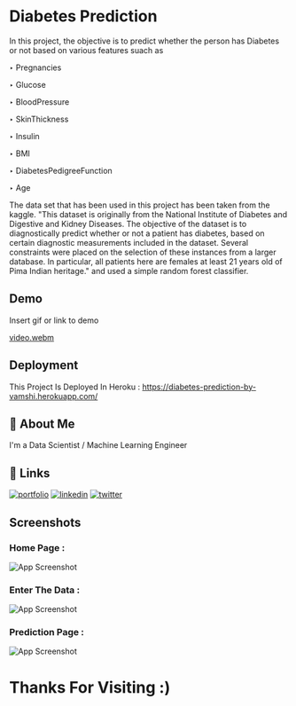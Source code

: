 
# Diabetes Prediction


In this project, the objective is to predict whether the person has Diabetes or not based on various features suach as

‣ Pregnancies	

‣ Glucose	

‣ BloodPressure	

‣ SkinThickness

‣ Insulin	

‣ BMI	

‣ DiabetesPedigreeFunction	

‣ Age

 The data set that has been used in this project has been taken from the kaggle. "This dataset is originally from the National Institute of Diabetes and Digestive and Kidney Diseases. The objective of the dataset is to diagnostically predict whether or not a patient has diabetes, based on certain diagnostic measurements included in the dataset. Several constraints were placed on the selection of these instances from a larger database. In particular, all patients here are females at least 21 years old of Pima Indian heritage." and used a simple random forest classifier.
 
 
## Demo

Insert gif or link to demo

[video.webm](https://user-images.githubusercontent.com/89390696/178423737-502fd348-1290-4baf-82de-5457cf005b0a.webm)

## Deployment

This Project Is Deployed In Heroku : https://diabetes-prediction-by-vamshi.herokuapp.com/




## 🚀 About Me
I'm a Data Scientist / Machine Learning Engineer


## 🔗 Links
[![portfolio](https://img.shields.io/badge/Github-000?style=for-the-badge&logo=github&logoColor=white)](https://github.com/Kollipati)
[![linkedin](https://img.shields.io/badge/linkedin-0A66C2?style=for-the-badge&logo=linkedin&logoColor=white)](https://www.linkedin.com/in/vamshi-chowdary-aa8208219)
[![twitter](https://img.shields.io/badge/instagram-1DA1F2?style=for-the-badge&logo=instagram&logoColor=white)](https://twitter.com/)


## Screenshots

### Home Page :

![App Screenshot](https://user-images.githubusercontent.com/89390696/178424232-707f6f3a-a266-44fe-b3d0-619890e6dcc3.png)


### Enter The Data :


![App Screenshot](https://user-images.githubusercontent.com/89390696/178412001-2e59691a-4447-4706-b76e-e795ae654881.png)


### Prediction Page :


![App Screenshot](https://user-images.githubusercontent.com/89390696/178412247-82d2e563-58ed-4f3e-8fa6-14c76019ba82.png)




# Thanks For Visiting :) 


